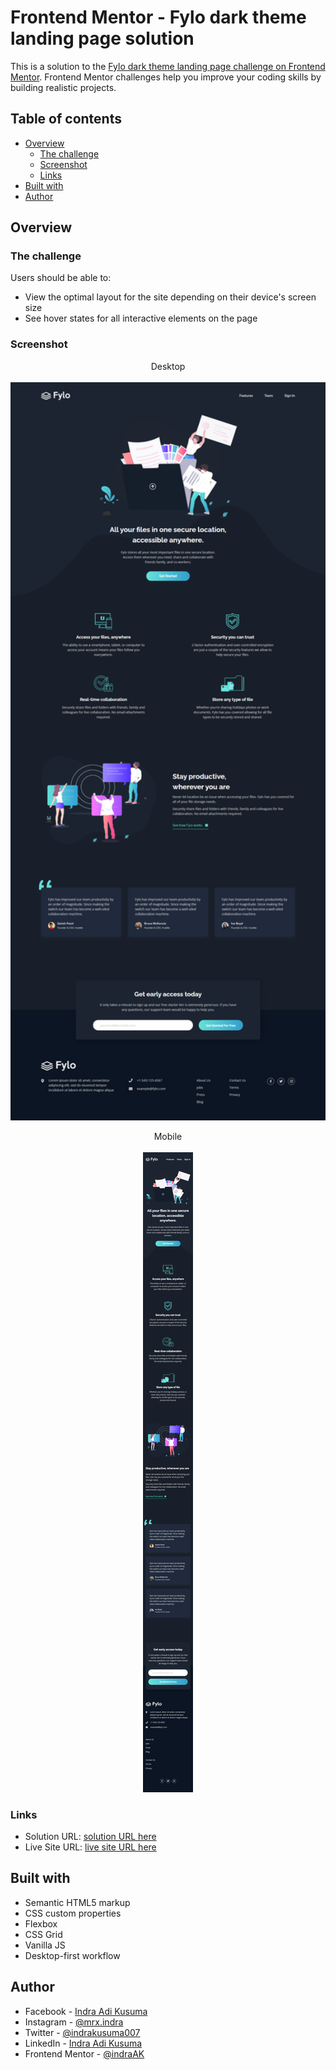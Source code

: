# Frontend Mentor - Fylo dark theme landing page solution

This is a solution to the [Fylo dark theme landing page challenge on Frontend Mentor](https://www.frontendmentor.io/challenges/fylo-dark-theme-landing-page-5ca5f2d21e82137ec91a50fd). Frontend Mentor challenges help you improve your coding skills by building realistic projects.

## Table of contents

-  [Overview](#overview)
   -  [The challenge](#the-challenge)
   -  [Screenshot](#screenshot)
   -  [Links](#links)
-  [Built with](#built-with)
-  [Author](#author)

## Overview

### The challenge

Users should be able to:

-  View the optimal layout for the site depending on their device's screen size
-  See hover states for all interactive elements on the page

### Screenshot

<p align="center">
   Desktop
   <br></br>
  <img width="600" src="./screenshot/desktop.png">
</p>

<p align="center">
   Mobile
   <br></br>
  <img src="./screenshot/mobile.png">
</p>

### Links

-  Solution URL: [solution URL here](https://www.frontendmentor.io/solutions/responsive-fylo-dark-theme-landing-page-using-flex-and-css-grid-uAm1Ijy-bm)
-  Live Site URL: [live site URL here](https://youthful-liskov-5d664e.netlify.app/)

## Built with

-  Semantic HTML5 markup
-  CSS custom properties
-  Flexbox
-  CSS Grid
-  Vanilla JS
-  Desktop-first workflow

## Author

-  Facebook - [Indra Adi Kusuma](https://www.your-site.com)
-  Instagram - [@mrx.indra](https://instagram.com/mrx)
-  Twitter - [@indrakusuma007](https://twitter.com/indrakusuma007?s=09)
-  LinkedIn - [Indra Adi Kusuma](https://www.linkedin.com/in/indra-adi-kusuma-a37955173)
-  Frontend Mentor - [@indraAK](https://www.frontendmentor.io/profile/indraAK)
